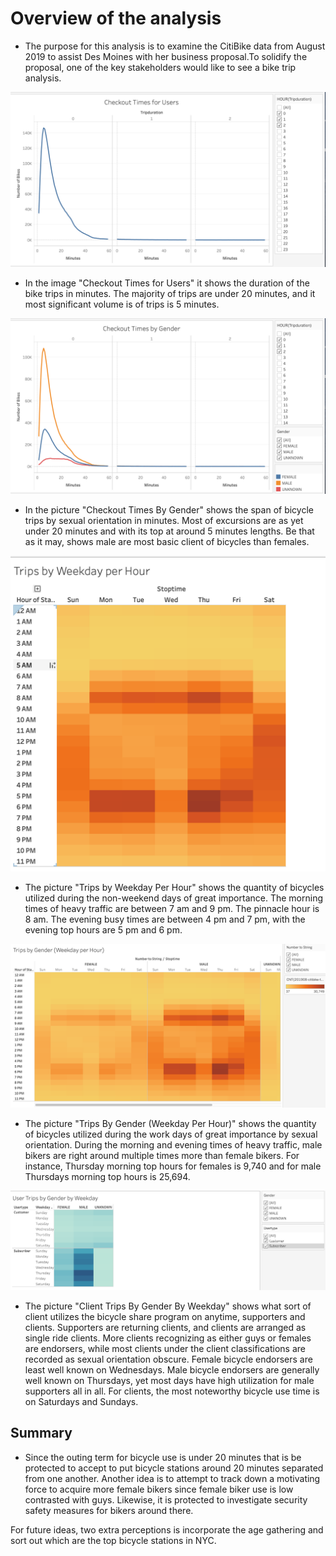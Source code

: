 # Overview of the analysis

- The purpose for this analysis is to examine the CitiBike data from August 2019 to assist Des Moines with her business proposal.To solidify the proposal, one of the key stakeholders would like to see a bike trip analysis.

![Picture1](Picture1.png)


- In the image "Checkout Times for Users" it shows the duration of the bike trips in minutes. The majority of trips are under 20 minutes, and it most significant volume is of trips is 5 minutes.


![Picture2](Picture2.png)

- In the picture "Checkout Times By Gender" shows the span of bicycle trips by sexual orientation in minutes. Most of excursions are as yet under 20 minutes and with its top at around 5 minutes lengths. Be that as it may, shows male are most basic client of bicycles than females.

![Picture3](Picture3.png)

- The picture "Trips by Weekday Per Hour" shows the quantity of bicycles utilized during the non-weekend days of great importance. The morning times of heavy traffic are between 7 am and 9 pm. The pinnacle hour is 8 am. The evening busy times are between 4 pm and 7 pm, with the evening top hours are 5 pm and 6 pm.

![Picture4](Picture4.png)


- The picture "Trips By Gender (Weekday Per Hour)" shows the quantity of bicycles utilized during the work days of great importance by sexual orientation. During the morning and evening times of heavy traffic, male bikers are right around multiple times more than female bikers. For instance, Thursday morning top hours for females is 9,740 and for male Thursdays morning top hours is 25,694.


![Picture5](Picture5.png)



- The picture "Client Trips By Gender By Weekday" shows what sort of client utilizes the bicycle share program on anytime, supporters and clients. Supporters are returning clients, and clients are arranged as single ride clients. More clients recognizing as either guys or females are endorsers, while most clients under the client classifications are recorded as sexual orientation obscure. Female bicycle endorsers are least well known on Wednesdays. Male bicycle endorsers are generally well known on Thursdays, yet most days have high utilization for male supporters all in all. For clients, the most noteworthy bicycle use time is on Saturdays and Sundays.




## Summary


- Since the outing term for bicycle use is under 20 minutes that is be protected to accept to put bicycle stations around 20 minutes separated from one another. Another idea is to attempt to track down a motivating force to acquire more female bikers since female biker use is low contrasted with guys. Likewise, it is protected to investigate security safety measures for bikers around there. 

For future ideas, two extra perceptions is incorporate the age gathering and sort out which are the top bicycle stations in NYC.
